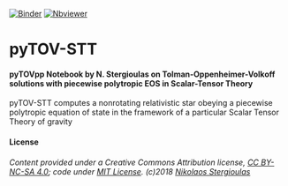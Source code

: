 [![Binder](https://mybinder.org/badge_logo.svg)](https://mybinder.org/v2/gh/niksterg/pyTOV-STT/master) [![Nbviewer](https://github.com/jupyter/design/blob/master/logos/Badges/nbviewer_badge.svg)](http://nbviewer.jupyter.org/github/niksterg/pyTOV-STT/blob/master/TOV-pp-STT.ipynb?flush_cache=true)

# pyTOV-STT

#### pyTOVpp Notebook by N. Stergioulas on Tolman-Oppenheimer-Volkoff solutions with piecewise polytropic EOS in Scalar-Tensor Theory

pyTOV-STT computes a nonrotating relativistic star obeying a piecewise polytropic equation of state in the framework of a particular Scalar Tensor Theory of gravity 

#### License

###### Content provided under a Creative Commons Attribution license, [CC BY-NC-SA 4.0](https://creativecommons.org/licenses/by-nc-sa/4.0/); code under [MIT License](https://opensource.org/licenses/MIT). (c)2018 [Nikolaos Stergioulas](http://www.astro.auth.gr/~niksterg/)

